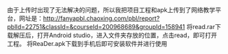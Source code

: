 由于上传时出现了无法解决的问题，所以我把项目工程和apk上传到了网络教学平台，网址是：http://fanyapbl.chaoxing.com/pbl/report?pblId=22751&classId=&courseId=200968689&groupId=158941
将read.rar下载解压后，打开Android studio，进入文件夹存放的位置，点击read，即可打开工程。
将ReaDer.apk下载到手机后即可安装软件并进行使用
